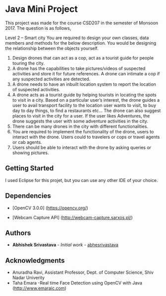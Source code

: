 # Java Mini Project

This project was made for the course CSD207 in the semester of Monsoon 2017.
The question is as follows,

Level 2 – Smart city
You are required to design your own classes, data members and methods for the below description. You would be designing the relationship between the objects yourself.
1. Design drones that can act as a cop, act as a tourist guide for people touring the city. 
2. A drone has the capabilities to take pictures/videos of suspected activities and store it for future references. A drone can intimate a cop if any suspected activities are detected.
3. A drone needs to have an inbuilt location system to report the location of suspected activities.
4. A drone acts as a tourist guide by helping tourists in locating the spots to visit in a city. Based on a particular user’s interest, the drone guides a user to avail transport facility to the location user wants to visit, to buy day to day things, to find a restaurants etc… The drone can also suggest places to visit in the city for a user. If the user likes Adventures, the drone suggests the user with some adventure activities in the city.
5. There can be many drones in the city with different functionalities.
6. You are required to implement the functionality of the drone, users to interact with the drone. Users could to travelers or cops or travel agents or cab agents.
7. Users should be able to interact with the drone by asking queries or showing pictures.

## Getting Started

I used Eclipse for this projet, but you can use any other IDE of your choice.

## Dependencies

* [OpenCV 3.0.0] (https://opencv.org/)

* [Webcam Capture API] (http://webcam-capture.sarxos.pl/)

## Authors

* **Abhishek Srivastava** - *Initial work* - [abhesrivastava](https://github.com/abhesrivastava)

## Acknowledgments

* Anuradha Ravi, Assistant Professor, Dept. of Computer Science, Shiv Nadar Univerity
* Taha Emara -Real time Face Detection using OpenCV with Java (http://www.emaraic.com)


